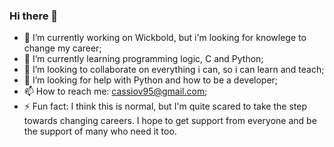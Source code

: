 ### Hi there 👋

- 🔭 I’m currently working on Wickbold, but i'm looking for knowlege to change my career;
- 🌱 I’m currently learning programming logic, C and Python;
- 👯 I’m looking to collaborate on everything i can, so i can learn and teach;
- 🤔 I’m looking for help with Python and how to be a developer;
- 📫 How to reach me: cassiov95@gmail.com;
- ⚡ Fun fact: I think this is normal, but I'm quite scared to take the step towards changing careers. I hope to get support from everyone and be the support of many who need it too.
